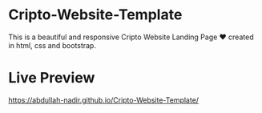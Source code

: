 # Cripto-Website-Template


This is a beautiful and responsive Cripto Website Landing Page ❤ created in html, css and bootstrap.


# Live Preview


https://abdullah-nadir.github.io/Cripto-Website-Template/
